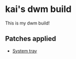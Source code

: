 # kai's dwm build

This is my dwm build!

## Patches applied
- [System tray](https://dwm.suckless.org/patches/systray/)
